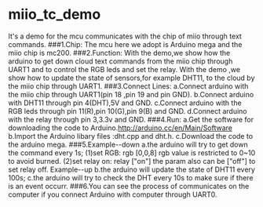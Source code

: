 miio_tc_demo
============

It's a demo for the mcu communicates with the chip of miio through text commands. 
###1.Chip:
    The mcu here we adopt is Arduino mega and the miio chip is mc200.
###2.Function:
    With the demo,we show how the arduino to get down cloud text commands from the miio chip through UART1 and to control the RGB leds and set the relay.
    With the demo ,we show how to update the state of sensors,for example DHT11, to the cloud by the miio chip through UART1.
###3.Connect Lines:
    a.Connect arduino with the miio chip through UART1(pin 18 ,pin 19 and pin GND).
    b.Connect arduino with DHT11 through pin 4(DHT),5V and GND.
    c.Connect arduino with the RGB leds through pin 11(R),pin 10(G),pin 9(B) and GND.
    d.Connect arduino with the relay through pin 3,3.3v and GND.
###4.Run:
    a.Get the software for downloading the code to Arduino.http://arduino.cc/en/Main/Software 
    b.Import the Arduino libary files :dht.cpp and dht.h. 
    c.Download the code to the arduino mega.
###5.Example--down
    a.the arduino will try to get down the command every 1s;
      (1)set RGB:       rgb  [0,0,8]
         rgb value is restricted to 0~10 to avoid burned.
      (2)set relay on:  relay  ["on"]
        the param also can be ["off"] to set relay off.
  Example--up
    b.the arduino will update the state of DHT11 every 100s;
    c.the arduino will try to check the DHT every 10s to make sure if there is an event occurr.
###6.You can see the process of communicates on the computer if you connect Arduino with computer through UART0. 
